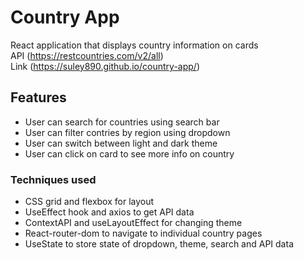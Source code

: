 # Country App

React application that displays country information on cards <br>
API (https://restcountries.com/v2/all)<br>
Link (https://suley890.github.io/country-app/)

## Features
- User can search for countries using search bar
- User can filter contries by region using dropdown
- User can switch between light and dark theme
- User can click on card to see more info on country

### Techniques used
- CSS grid and flexbox for layout
- UseEffect hook and axios to get API data
- ContextAPI and useLayoutEffect for changing theme
- React-router-dom to navigate to individual country pages
- UseState to store state of dropdown, theme, search and API data
